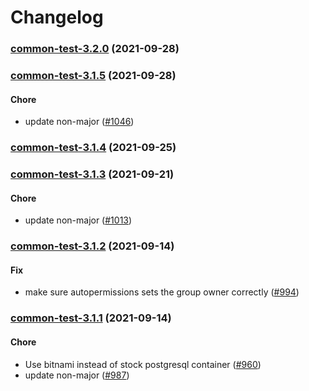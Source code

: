 # Changelog<br>


<a name="common-test-3.2.0"></a>
### [common-test-3.2.0](https://github.com/truecharts/apps/compare/common-test-3.1.5...common-test-3.2.0) (2021-09-28)



<a name="common-test-3.1.5"></a>
### [common-test-3.1.5](https://github.com/truecharts/apps/compare/common-test-3.1.4...common-test-3.1.5) (2021-09-28)

#### Chore

* update non-major ([#1046](https://github.com/truecharts/apps/issues/1046))



<a name="common-test-3.1.4"></a>
### [common-test-3.1.4](https://github.com/truecharts/apps/compare/common-test-3.1.3...common-test-3.1.4) (2021-09-25)



<a name="common-test-3.1.3"></a>
### [common-test-3.1.3](https://github.com/truecharts/apps/compare/common-test-3.1.2...common-test-3.1.3) (2021-09-21)

#### Chore

* update non-major ([#1013](https://github.com/truecharts/apps/issues/1013))



<a name="common-test-3.1.2"></a>
### [common-test-3.1.2](https://github.com/truecharts/apps/compare/common-test-3.1.1...common-test-3.1.2) (2021-09-14)

#### Fix

* make sure autopermissions sets the group owner correctly ([#994](https://github.com/truecharts/apps/issues/994))



<a name="common-test-3.1.1"></a>
### [common-test-3.1.1](https://github.com/truecharts/apps/compare/common-test-3.1.0...common-test-3.1.1) (2021-09-14)

#### Chore

* Use bitnami instead of stock postgresql container ([#960](https://github.com/truecharts/apps/issues/960))
* update non-major ([#987](https://github.com/truecharts/apps/issues/987))
